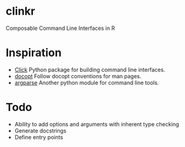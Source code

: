 # clinkr
Composable Command Line Interfaces in R

# Inspiration
- [Click](http://click.pocoo.org/5/) Python package for building command line interfaces.
- [docopt](http://docopt.org/) Follow docopt conventions for man pages.
- [argparse](https://docs.python.org/3/library/argparse.html) Another python module for command line tools.

# Todo

- Ability to add options and arguments with inherent type checking
- Generate docstrings
- Define entry points
